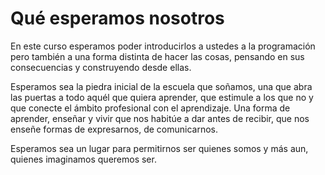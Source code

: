 # Qué esperamos nosotros

En este curso esperamos poder introducirlos a ustedes a la programación pero también a una forma distinta de hacer las cosas, pensando en sus consecuencias y construyendo desde ellas.

Esperamos sea la piedra inicial de la escuela que soñamos, una que abra las puertas a todo aquél que quiera aprender, que estimule a los que no y que conecte el ámbito profesional con el aprendizaje. Una forma de aprender, enseñar y vivir que nos habitúe a dar antes de recibir, que nos enseñe formas de expresarnos, de comunicarnos.

Esperamos sea un lugar para permitirnos ser quienes somos y más aun, quienes imaginamos queremos ser.
